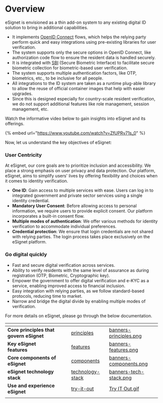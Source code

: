# Overview

eSignet is envisioned as a thin add-on system to any existing digital ID solution to bring in additional capabilities.

* It implements [OpenID Connect](https://openid.net/connect/) flows, which helps the relying party perform quick and easy integrations using pre-existing libraries for user verification.
* The system supports only the secure options in OpenID Connect, like authorization code flow to ensure the resident data is handled securely.
* It is integrated with [SBI](https://standards.ieee.org/ieee/3167/10925/) (Secure Biometric Interface) to facilitate secure biometric collection for biometric-based user verification.
* The system supports multiple authentication factors, like OTP, biometrics, etc., to be inclusive for all people.
* All integrations to the ID system are taken as a runtime plug-able library to allow the reuse of official container images that help with easier upgrades.
* Since this is designed especially for country-scale resident verification, we do not support additional features like role management, session management, etc.

Watch the informative video below to gain insights into eSignet and its offerings.

{% embed url="https://www.youtube.com/watch?v=ZfUPRv71s_0" %}

Now, let us understand the key objectives of eSignet:

### User Centricity

At eSignet, our core goals are to prioritize inclusion and accessibility. We place a strong emphasis on user privacy and data protection. Our platform, eSignet, aims to simplify users' lives by offering flexibility and choices when it comes to identity verification.

* **One ID**: Gain access to multiple services with ease. Users can log in to integrated government and private sector services using a single identity credential.
* **Mandatory User Consent**: Before allowing access to personal information, we require users to provide explicit consent. Our platform incorporates a built-in consent flow.
* **Multiple modes of authentication**: We offer various methods for identity verification to accommodate individual preferences.
* **Credential protection**: We ensure that login credentials are not shared with relying parties. The login process takes place exclusively on the eSignet platform.

### Go digital quickly

* Fast and secure digital verification across services.
* Ability to verify residents with the same level of assurance as during registration (OTP, Biometric, Cryptographic key).
* Empower the government to offer digital verification and e-KYC as a service, enabling improved access to financial inclusion.
* Easy integration with relying parties, as we follow standard-based protocols, reducing time to market.
* Narrow and bridge the digital divide by enabling multiple modes of verification.

For more details on eSignet, please go through the below documentation.

<table data-view="cards"><thead><tr><th></th><th data-hidden></th><th data-hidden></th><th data-hidden data-card-target data-type="content-ref"></th><th data-hidden data-card-cover data-type="files"></th></tr></thead><tbody><tr><td><strong>Core principles that govern eSignet</strong></td><td></td><td></td><td><a href="principles/">principles</a></td><td><a href="../.gitbook/assets/banners-principles.png">banners-principles.png</a></td></tr><tr><td><strong>Key eSignet features</strong></td><td></td><td></td><td><a href="features/">features</a></td><td><a href="../.gitbook/assets/banners-features.png">banners-features.png</a></td></tr><tr><td><strong>Core components of eSignet</strong></td><td></td><td></td><td><a href="components/">components</a></td><td><a href="../.gitbook/assets/banners-components.png">banners-components.png</a></td></tr><tr><td><strong>eSignet technology stack</strong></td><td></td><td></td><td><a href="technology-stack/">technology-stack</a></td><td><a href="../.gitbook/assets/banners-tech-stack.png">banners-tech-stack.png</a></td></tr><tr><td><strong>Use and experience eSignet</strong></td><td></td><td></td><td><a href="../try-it-out/">try-it-out</a></td><td><a href="../.gitbook/assets/Try IT Out.gif">Try IT Out.gif</a></td></tr><tr><td></td><td></td><td></td><td></td><td></td></tr></tbody></table>
